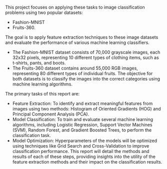 This project focuses on applying these tasks to image classification problems using two popular datasets: 
- Fashion-MNIST
- Fruits-360.

The goal is to apply feature extraction techniques to these image datasets and evaluate the performance of various machine learning classifiers.
- The Fashion-MNIST dataset consists of 70,000 grayscale images, each 32x32 pixels, representing 10 different types of clothing items, such as t-shirts, pants, and boots. 
- The Fruits-360 dataset contains around 55,000 RGB images, representing 80 different types of individual fruits. The objective for both datasets is to classify the images into the correct categories using machine learning algorithms.

The primary tasks of this report are:
- Feature Extraction: To identify and extract meaningful features from images using two methods: Histogram of Oriented Gradients (HOG) and Principal Component Analysis (PCA).
- Model Classification: To train and evaluate several machine learning algorithms, including Logistic Regression, Support Vector Machines (SVM), Random Forest, and Gradient Boosted Trees, to perform the classification task.
- Model Optimization: Hyperparameters of the models will be optimized using techniques like Grid Search and Cross-Validation to improve classification performance.
This report will detail the methods and results of each of these steps, providing insights into the utility of the feature extraction methods and their impact on the classification results.
